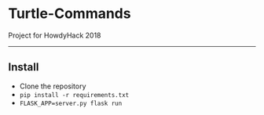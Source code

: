 # Turtle-Commands
Project for HowdyHack 2018

---

## Install 
- Clone the repository
- <code>pip install -r requirements.txt</code>
- <code>FLASK_APP=server.py flask run</code>